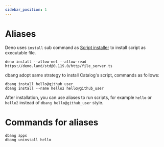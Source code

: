 ```yaml
---
sidebar_position: 1
---
```


# Aliases

Deno uses `install` sub command as [Script installer](https://deno.land/manual@v1.17.1/tools/script_installer) to install script as executable file.

```shell
deno install --allow-net --allow-read https://deno.land/std@0.119.0/http/file_server.ts
```

dbang adopt same strategy to install Catalog's script, commands as follows:

```shell
dbang install hello@github_user
dbang install --name hello2 hello@github_user
```

After installation, you can use aliases to run scripts, for example `hello` or `hello2` instead of `dbang hello@github_user` style.

# Commands for aliases

```shell
dbang apps
dbang uninstall hello
```
